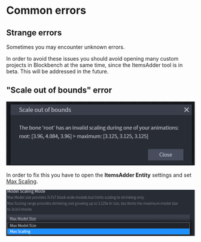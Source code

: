 # Common errors

## Strange errors

Sometimes you may encounter unknown errors.

In order to avoid these issues you should avoid opening many custom projects in Blockbench at the same time, since the ItemsAdder tool is in beta. This will be addressed in the future.

## "Scale out of bounds" error

![](<../../../../.gitbook/assets/image (42).png>)

In order to fix this you have to open the **ItemsAdder Entity** settings and set [Max Scaling](creation.md#configuring-the-model).

![](<../../../../.gitbook/assets/image (138).png>)

